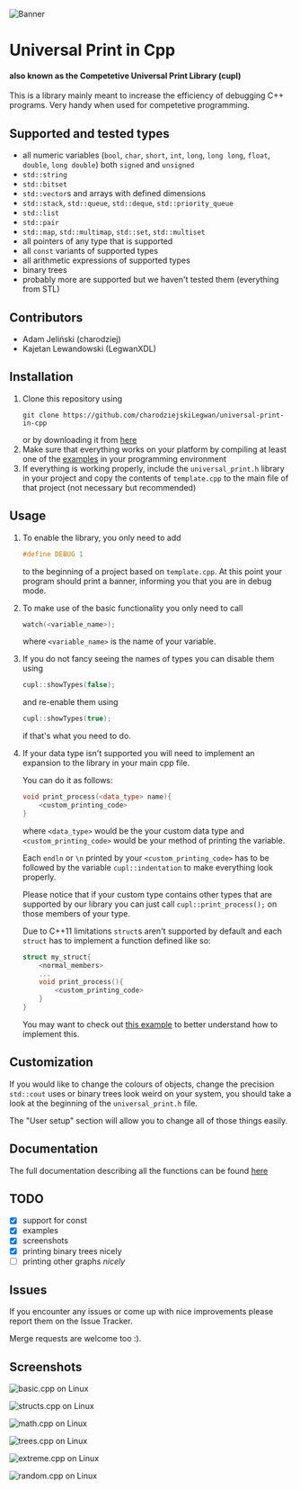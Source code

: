 ![Banner](/screenshots/Banner.jpg)

# Universal Print in Cpp 
#### also known as the Competetive Universal Print Library (cupl)

This is a library mainly meant to increase the efficiency of debugging C++ programs. 
Very handy when used for competetive programming.

## Supported and tested types

* all numeric variables (`bool`, `char`, `short`, `int`, `long`, `long long`, `float`, `double`, `long double`) both `signed` and `unsigned`
* `std::string`
* `std::bitset`
* `std::vector`s and arrays with defined dimensions
* `std::stack`, `std::queue`, `std::deque`, `std::priority_queue`
* `std::list`
* `std::pair`
* `std::map`, `std::multimap`, `std::set`, `std::multiset`
* all pointers of any type that is supported
* all `const` variants of supported types
* all arithmetic expressions of supported types
* binary trees
* probably more are supported but we haven't tested them (everything from STL)

## Contributors

* Adam Jeliński (charodziej)
* Kajetan Lewandowski (LegwanXDL)

## Installation

 1. Clone this repository using
    ```
    git clone https://github.com/charodziejskiLegwan/universal-print-in-cpp
    ```
    or by downloading it from [here](https://github.com/charodziejskiLegwan/universal-print-in-cpp/archive/master.zip)
 2. Make sure that everything works on your platform by compiling at least one of the [examples](/examples/) in your programming environment
 3. If everything is working properly, include the `universal_print.h` library in your project and copy the contents of `template.cpp` to the main file of that project (not necessary but recommended)

## Usage

 1. To enable the library, you only need to add 
    ```cpp
    #define DEBUG 1
    ```
    to the beginning of a project based on `template.cpp`.
    At this point your program should print a banner, informing you that you are in debug mode.

 2. To make use of the basic functionality you only need to call
    ```cpp
    watch(<variable_name>);
    ```
    where `<variable_name>` is the name of your variable.

 3. If you do not fancy seeing the names of types you can disable them using
    ```cpp
    cupl::showTypes(false);
    ```
    and re-enable them using
    ```cpp
    cupl::showTypes(true);
    ```
    if that's what you need to do.

 4. If your data type isn't supported you will need to implement an expansion to the library in your main cpp file.
 
    You can do it as follows:
    ```cpp
    void print_process(<data_type> name){
        <custom_printing_code>
    }
    ```
    where `<data_type>` would be the your custom data type and `<custom_printing_code>` would be your method of printing the variable. 
    
    Each `endln` or `\n` printed by your `<custom_printing_code>` has to be followed by the variable `cupl::indentation` to make everything look properly.
    
    Please notice that if your custom type contains other types that are supported by our library you can just call `cupl::print_process();` on those members of your type.

    Due to C++11 limitations `struct`s aren't supported by default and each `struct` has to implement a function defined like so:
    ```cpp
    struct my_struct{
        <normal_members>
        ...
        void print_process(){
            <custom_printing_code>
        }
    }
    ```
    You may want to check out [this example](/examples/structs.cpp) to better understand how to implement this.

## Customization

If you would like to change the colours of objects, change the precision `std::cout` uses or binary trees look weird on your system, you should take a look at the beginning of the `universal_print.h` file.

The "User setup" section will allow you to change all of those things easily.

## Documentation

The full documentation describing all the functions can be found [here](/documentation/README.md)

## TODO

* [x] support for const
* [x] examples
* [x] screenshots
* [x] printing binary trees nicely
* [ ] printing other graphs _nicely_

## Issues

If you encounter any issues or come up with nice improvements please report them on the Issue Tracker.

Merge requests are welcome too :).

## Screenshots

![basic.cpp on Linux](/screenshots/Linux_basic.png)

![structs.cpp on Linux](/screenshots/Linux_structs.png)

![math.cpp on Linux](/screenshots/Linux_math.png)

![trees.cpp on Linux](/screenshots/Linux_trees.png)

![extreme.cpp on Linux](/screenshots/Linux_extreme.png)

![random.cpp on Linux](/screenshots/Linux_random.png)

